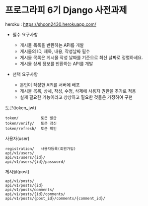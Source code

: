 # 프로그라피 6기 Django 사전과제


heroku : https://shoon2430.herokuapp.com/

 * 필수 요구사항
   * 게시물 목록을 반환하는 API를 개발 
   * 게시물의 ID, 제목, 내용, 작성날짜 필수
   * 게시물 목록은 게시물 작성 날짜를 기준으로 최신 날짜로 정렬하세요.
   * 게시물 상세 정보를 반환하는 API를 개발
   
 * 선택 요구사항
   * 본인이 작성한 API를 서버에 배포
   * 게시물 목록, 상세, 작성, 수정, 삭제에 사용자 권한을 추가로 적용
   * 실제 필요한 기능이라고 상상하고 필요한 것들은 가정하여 구현
   
토큰(token_jwt)
```
token/          토큰 발급
token/verify/   토큰 갱신
token/refresh/  토큰 확인
```

사용자(user)
```
registration/   사용자등록(회원가입)
api/v1/users/
api/v1/users/{id}/
api/v1/users/{id}/password/
```

게시물(post)
```
api/v1/posts/
api/v1/posts/{id}
api/v1/posts/comments/
api/v1/posts/{id}/comments/
api/v1/posts/{post_id}/comments/{comment_id}/
```
